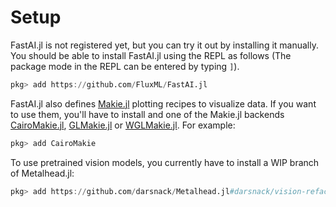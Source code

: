 # Setup

FastAI.jl is not registered yet, but you can try it out by installing it manually. You should be able to install FastAI.jl using the REPL as follows (The package mode in the REPL can be entered by typing `]`).

```julia
pkg> add https://github.com/FluxML/FastAI.jl
```

FastAI.jl also defines [Makie.jl](https://github.com/JuliaPlots/Makie.jl) plotting recipes to visualize data. If you want to use them, you'll have to install and one of the Makie.jl backends [CairoMakie.jl](https://github.com/JuliaPlots/CairoMakie.jl), [GLMakie.jl](https://github.com/JuliaPlots/GLMakie.jl) or [WGLMakie.jl](https://github.com/JuliaPlots/WGLMakie.jl). For example:

```julia
pkg> add CairoMakie
```

To use pretrained vision models, you currently have to install a WIP branch of Metalhead.jl:

```julia
pkg> add https://github.com/darsnack/Metalhead.jl#darsnack/vision-refactor
```